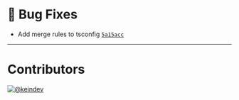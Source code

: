 # :bug: Bug Fixes

- Add merge rules to tsconfig [`5a15acc`](https://github.com/tagproject/ts-package-shared-config/commit/5a15acc5fb6de15d4af5a71e73e21f50e2c5ece0)

---

# Contributors

[![@keindev](https://avatars.githubusercontent.com/u/4527292?v=4&s=40)](https://github.com/keindev)
